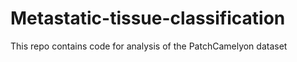 # Metastatic-tissue-classification
This repo contains code for analysis of the PatchCamelyon dataset
